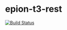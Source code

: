 # epion-t3-rest


[![Build Status](https://travis-ci.org/epion-tropic-test-tool/epion-t3-rest.svg?branch=master)](https://travis-ci.org/epion-tropic-test-tool/epion-t3-rest)

